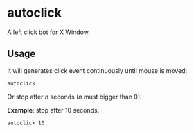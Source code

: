 # autoclick
A left click bot for X Window.

## Usage
It will generates click event continuously until mouse is moved:
```sh
autoclick
```

Or stop after _n_ seconds (_n_ must bigger than 0):

__Example__: stop after 10 seconds.
```sh
autoclick 10
```
